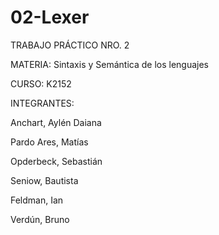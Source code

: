 # 02-Lexer

TRABAJO PRÁCTICO NRO. 2

MATERIA: Sintaxis y Semántica de los lenguajes

CURSO: K2152

INTEGRANTES:

Anchart, Aylén Daiana

Pardo Ares, Matías

Opderbeck, Sebastián

Seniow, Bautista

Feldman, Ian

Verdún, Bruno
